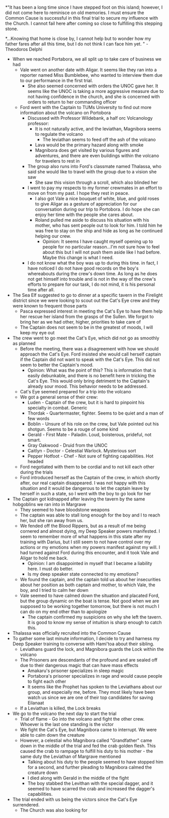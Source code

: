*"It has been a long time since I have stepped foot on this island; however, I did not come here to reminisce on old memories. I must ensure the Common Cause is successful in this final trial to secure my influence with the Church. I cannot fail here after coming so close to fulfilling this stepping stone. 

*...Knowing that home is close by, I cannot help but to wonder how my father fares after all this time, but I do not think I can face him yet. " - Theodoros Delphi

- When we reached Portabora, we all split up to take care of business we had
	- Vale went on another date with Aligar. It seems like they ran into a reporter named Miss Bumblebee, who wanted to interview them due to our performance in the first trial. 
		- She also seemed concerned with orders the UNOC gave her. It seems like the UNOC is taking a more aggressive measure due to not having confidence in the church, and she is concerned with orders to return to her commanding officer
	- Ford went with the Captain to TUMs University to find out more information about the volcano on Portobora
		- Discussed with Professor Wildebank, a half orc Volcanology professor:
			- It is not naturally active, and the leviathan, Magnibora seems to regulate the volcano
				- The leviathan seems to feed off the ash of the volcano
			- Lava would be the primary hazard along with smoke
			- Magnibora does get visited by various figures and adventures, and there are even buildings within the volcano for travelers to rest in
		- The group also runs into Ford's classmate named Thalassa, who said she would like to travel with the group due to a vision she saw 
			- She saw this vision through a scroll, which also blinded her
		- I went to pay my respects to my former crewmates in an effort to move on from my past. I hope they rest in peace.
			- I also got Vale  a nice bouquet of white, blue, and gold roses to give Aligar as a gesture of appreciation for our conversation during our trip to Portobora. I do hope she can enjoy her time with the people she cares about. 
			- Roland pulled me aside to discuss his situation with his mother, who has sent people out to look for him. I told him he was free to stay on the ship and hide as long as he continued helping our crew. 
				- Opinion: It seems I have caught myself opening up to people for no particular reason...I'm not sure how to feel about this but I will not push them aside like I had before. Maybe this change is what I need.
		- I do not know what the boy was up to during this time. in fact, I have noticed I do not have good records on the boy's whereabouts during the crew's down time. As long as he does not get himself into trouble and is not in the way of the crew's efforts to prepare for our task, I do not mind, it is his personal time after all. 
- The Sea Elf suggested to go to dinner at a specific tavern in the Firelight district since we were looking to scout out the Cat's Eye crew and they were known to frequent those parts
	- Pasca expressed interest in meeting the Cat's Eye to have them help her rescue her island from the grasps of the Sullen. We forgot to bring her as we had other, higher, priorities to take care of
	- The Captain does not seem to be in the greatest of moods, I will keep my eye out
- The crew went to go meet the Cat's Eye, which did not go as smoothly as planned
	- Before the meeting, there was a disagreement with how we should approach the Cat's Eye. Ford insisted she would call herself captain if the Captain did not want to speak with the Cat's Eye. This did not seem to better the Captain's mood. 
		- Opinion: What was the point of this? This is information that is easily debunkable, and there is no benefit here in tricking the Cat's Eye. This would only bring detriment to the Captain's already sour mood. This behavior needs to be addressed. 
	- Cat's Eye seemed prepared for a trip into the volcano
	- We got a general sense of their crew:
		- Luden - Captain of the crew, but it is hard to pinpoint his specialty in combat. Generic
		- Thordak - Quartermaster, fighter. Seems to be quiet and a man of few words
		- Boblin - Unsure of his role on the crew, but Vale pointed out his shotgun. Seems to be a rouge of some kind
		- Gerald - First Mate - Paladin. Loud, boisterous, prideful, not smart.
		- Gray Oakwood - Druid from the UNOC
		- Caitlyn - Doctor - Celestial Warlock. Mysterious sort
		- Pepper Hotfoot - Chef - Not sure of fighting capabilities. Hot headed
	- Ford negotiated with them to be cordial and to not kill each other during the trials
	- Ford introduced herself as the Captain of the crew, in which shortly after, our real captain disappeared. I was not happy with this situation and it would be dangerous to let the captain leave by herself in such a state, so I went with the boy to go look for her
- The Captain got kidnapped after leaving the tavern by the same hobgoblins we ran into in Margrave
	- They seemed to have bloodstone weapons
	- The captain was able to stall long enough for the boy and I to reach her, but she ran away from us.
	- We fended off the Blood Rippers, but as a result of me being cornered and almost dying, my Deep Speaker powers manifested. I seem to remember more of what happens in this state after my training with Darius, but I still seem to not have control over my actions or my emotions when my powers manifest against my will. I had turned against Ford during this encounter, and it took Vale and Aligar to hold me back. 
		- Opinion: I am disappointed in myself that I became a liability here. I must do better.
		- Is my deep speaker state connected to my emotions?
	- We found the captain, and the captain told us about her insecurities about her position as both captain and mother, to which Vale, the boy, and I tried to calm her down
	- Vale seemed to have calmed down the situation and placated Ford, but the group dynamic on the boat is tense. Not good when we are supposed to be working together tomorrow, but there is not much I can do on my end other than to apologize
		- The captain confirmed my suspicions on why she left the tavern. It is good to know my sense of intuition is sharp enough to catch this.  
- Thalassa was officially recruited into the Common Cause
- To gather some last minute information, I decide to try and harness my Deep Speaker training to converse with Hami'toa about their sibling. 
	- Leviathans guard the lock, and Magnibora guards the Lock within the volcano
	- The Prisoners are descendants of the profound and are sealed off due to their dangerous magic that can have mass effects
		- Amakaru's prisoner specializes in sleep magic
		- Portabora's prisoner specializes in rage and would cause people to fight each other
		- It seems like the Prophet has spoken to the Leviathans about our group, and especially me, before. They most likely have been watch us since we are one of their top candidates for saving Eilanaat
	- If a Leviathan is killed, the Lock breaks
- We go to the volcano the next day to start the trial
	- Trial of flame - Go into the volcano and fight the other crew. Whoever is the last one standing is the victor
	- We fight the Cat's Eye, but Magnibora came to interrupt. We were able to calm down the creature
	- However, a celestial who Magnibora called "Grandfather" came down in the middle of the trial and fed the crab golden flesh. This caused the crab to rampage to fulfill his duty to his mother - the same duty the Leviathan of Margrave mentioned
		- Talking about his duty to the people seemed to have stopped him for a second, and further pleading to Magnibora calmed the creature down
		- I died along with Gerald in the middle of the fight
		- The boy stabbed the Levithan with the special dagger, and it seemed to have scarred the crab and increased the dagger's capabilities.
- The trial ended with us being the victors since the Cat's Eye surrendered.
	- The Church was also looking for 